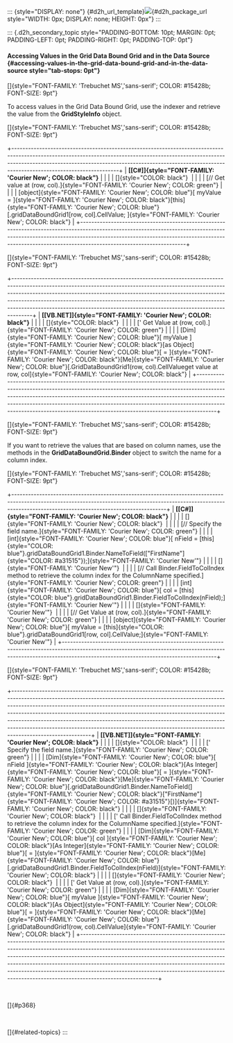 ::: {style="DISPLAY: none"}
[](ms-xhelp:///?Id=d2h_url_template){#d2h_url_template}![](!package_url!){#d2h_package_url style="WIDTH: 0px; DISPLAY: none; HEIGHT: 0px"}
:::

::: {.d2h_secondary_topic style="PADDING-BOTTOM: 10pt; MARGIN: 0pt; PADDING-LEFT: 0pt; PADDING-RIGHT: 0pt; PADDING-TOP: 0pt"}
#### Accessing Values in the Grid Data Bound Grid and in the Data Source {#accessing-values-in-the-grid-data-bound-grid-and-in-the-data-source style="tab-stops: 0pt"}

[]{style="FONT-FAMILY: 'Trebuchet MS','sans-serif'; COLOR: #15428b; FONT-SIZE: 9pt"} 

To access values in the Grid Data Bound Grid, use the indexer and retrieve the value from the **GridStyleInfo** object.

[]{style="FONT-FAMILY: 'Trebuchet MS','sans-serif'; COLOR: #15428b; FONT-SIZE: 9pt"} 

+--------------------------------------------------------------------------------------------------------------------------------------------------------------------------------------------------------------------------------------------------------------------------------+
| **[\[C#\]]{style="FONT-FAMILY: 'Courier New'; COLOR: black"}**                                                                                                                                                                                                                 |
|                                                                                                                                                                                                                                                                                |
| []{style="COLOR: black"}                                                                                                                                                                                                                                                       |
|                                                                                                                                                                                                                                                                                |
| [// Get value at (row, col).]{style="FONT-FAMILY: 'Courier New'; COLOR: green"}                                                                                                                                                                                                |
|                                                                                                                                                                                                                                                                                |
| [object]{style="FONT-FAMILY: 'Courier New'; COLOR: blue"}[ myValue = ]{style="FONT-FAMILY: 'Courier New'; COLOR: black"}[this]{style="FONT-FAMILY: 'Courier New'; COLOR: blue"}[.gridDataBoundGrid1\[row, col\].CellValue; ]{style="FONT-FAMILY: 'Courier New'; COLOR: black"} |
+--------------------------------------------------------------------------------------------------------------------------------------------------------------------------------------------------------------------------------------------------------------------------------+

[]{style="FONT-FAMILY: 'Trebuchet MS','sans-serif'; COLOR: #15428b; FONT-SIZE: 9pt"} 

+-------------------------------------------------------------------------------------------------------------------------------------------------------------------------------------------------------------------------------------------------------------------------------------------------------------------------------------------------------------------------------------------------------------+
| **[\[VB.NET\]]{style="FONT-FAMILY: 'Courier New'; COLOR: black"}**                                                                                                                                                                                                                                                                                                                                          |
|                                                                                                                                                                                                                                                                                                                                                                                                             |
| []{style="COLOR: black"}                                                                                                                                                                                                                                                                                                                                                                                    |
|                                                                                                                                                                                                                                                                                                                                                                                                             |
| [\' Get Value at (row, col).]{style="FONT-FAMILY: 'Courier New'; COLOR: green"}                                                                                                                                                                                                                                                                                                                             |
|                                                                                                                                                                                                                                                                                                                                                                                                             |
| [Dim]{style="FONT-FAMILY: 'Courier New'; COLOR: blue"}[ myValue ]{style="FONT-FAMILY: 'Courier New'; COLOR: black"}[as Object]{style="FONT-FAMILY: 'Courier New'; COLOR: blue"}[ = ]{style="FONT-FAMILY: 'Courier New'; COLOR: black"}[Me]{style="FONT-FAMILY: 'Courier New'; COLOR: blue"}[.GridDataBoundGrid1(row, col).CellValueget value at row, col]{style="FONT-FAMILY: 'Courier New'; COLOR: black"} |
+-------------------------------------------------------------------------------------------------------------------------------------------------------------------------------------------------------------------------------------------------------------------------------------------------------------------------------------------------------------------------------------------------------------+

[]{style="FONT-FAMILY: 'Trebuchet MS','sans-serif'; COLOR: #15428b; FONT-SIZE: 9pt"} 

If you want to retrieve the values that are based on column names, use the methods in the **GridDataBoundGrid.Binder** object to switch the name for a column index.

[]{style="FONT-FAMILY: 'Trebuchet MS','sans-serif'; COLOR: #15428b; FONT-SIZE: 9pt"} 

+-------------------------------------------------------------------------------------------------------------------------------------------------------------------------------------------------------------------+
| **[\[C#\]]{style="FONT-FAMILY: 'Courier New'; COLOR: black"}**                                                                                                                                                    |
|                                                                                                                                                                                                                   |
| []{style="FONT-FAMILY: 'Courier New'; COLOR: black"}                                                                                                                                                              |
|                                                                                                                                                                                                                   |
| [// Specify the field name.]{style="FONT-FAMILY: 'Courier New'; COLOR: green"}                                                                                                                                    |
|                                                                                                                                                                                                                   |
| [int]{style="FONT-FAMILY: 'Courier New'; COLOR: blue"}[ nField = [this]{style="COLOR: blue"}.gridDataBoundGrid1.Binder.NameToField([\"FirstName\"]{style="COLOR: #a31515"});]{style="FONT-FAMILY: 'Courier New'"} |
|                                                                                                                                                                                                                   |
| []{style="FONT-FAMILY: 'Courier New'"}                                                                                                                                                                            |
|                                                                                                                                                                                                                   |
| [// Call Binder.FieldToColIndex method to retrieve the column index for the ColumnName specified.]{style="FONT-FAMILY: 'Courier New'; COLOR: green"}                                                              |
|                                                                                                                                                                                                                   |
| [int]{style="FONT-FAMILY: 'Courier New'; COLOR: blue"}[ col = [this]{style="COLOR: blue"}.gridDataBoundGrid1.Binder.FieldToColIndex(nField);]{style="FONT-FAMILY: 'Courier New'"}                                 |
|                                                                                                                                                                                                                   |
| []{style="FONT-FAMILY: 'Courier New'"}                                                                                                                                                                            |
|                                                                                                                                                                                                                   |
| [// Get Value at (row, col).]{style="FONT-FAMILY: 'Courier New'; COLOR: green"}                                                                                                                                   |
|                                                                                                                                                                                                                   |
| [object]{style="FONT-FAMILY: 'Courier New'; COLOR: blue"}[ myValue = [this]{style="COLOR: blue"}.gridDataBoundGrid1\[row, col\].CellValue;]{style="FONT-FAMILY: 'Courier New'"}                                   |
+-------------------------------------------------------------------------------------------------------------------------------------------------------------------------------------------------------------------+

[]{style="FONT-FAMILY: 'Trebuchet MS','sans-serif'; COLOR: #15428b; FONT-SIZE: 9pt"} 

+----------------------------------------------------------------------------------------------------------------------------------------------------------------------------------------------------------------------------------------------------------------------------------------------------------------------------------------------------------------------------------------------------------------------------------------------------------------------------------------------------------------+
| **[\[VB.NET\]]{style="FONT-FAMILY: 'Courier New'; COLOR: black"}**                                                                                                                                                                                                                                                                                                                                                                                                                                             |
|                                                                                                                                                                                                                                                                                                                                                                                                                                                                                                                |
| []{style="COLOR: black"}                                                                                                                                                                                                                                                                                                                                                                                                                                                                                       |
|                                                                                                                                                                                                                                                                                                                                                                                                                                                                                                                |
| [\' Specify the field name.]{style="FONT-FAMILY: 'Courier New'; COLOR: green"}                                                                                                                                                                                                                                                                                                                                                                                                                                 |
|                                                                                                                                                                                                                                                                                                                                                                                                                                                                                                                |
| [Dim]{style="FONT-FAMILY: 'Courier New'; COLOR: blue"}[ nField ]{style="FONT-FAMILY: 'Courier New'; COLOR: black"}[As Integer]{style="FONT-FAMILY: 'Courier New'; COLOR: blue"}[ = ]{style="FONT-FAMILY: 'Courier New'; COLOR: black"}[Me]{style="FONT-FAMILY: 'Courier New'; COLOR: blue"}[.gridDataBoundGrid1.Binder.NameToField(]{style="FONT-FAMILY: 'Courier New'; COLOR: black"}[\"FirstName\"]{style="FONT-FAMILY: 'Courier New'; COLOR: #a31515"}[)]{style="FONT-FAMILY: 'Courier New'; COLOR: black"} |
|                                                                                                                                                                                                                                                                                                                                                                                                                                                                                                                |
| []{style="FONT-FAMILY: 'Courier New'; COLOR: black"}                                                                                                                                                                                                                                                                                                                                                                                                                                                           |
|                                                                                                                                                                                                                                                                                                                                                                                                                                                                                                                |
| [\' Call Binder.FieldToColIndex method to retrieve the column index for the ColumnName specified.]{style="FONT-FAMILY: 'Courier New'; COLOR: green"}                                                                                                                                                                                                                                                                                                                                                           |
|                                                                                                                                                                                                                                                                                                                                                                                                                                                                                                                |
| [Dim]{style="FONT-FAMILY: 'Courier New'; COLOR: blue"}[ col ]{style="FONT-FAMILY: 'Courier New'; COLOR: black"}[As Integer]{style="FONT-FAMILY: 'Courier New'; COLOR: blue"}[ = ]{style="FONT-FAMILY: 'Courier New'; COLOR: black"}[Me]{style="FONT-FAMILY: 'Courier New'; COLOR: blue"}[.gridDataBoundGrid1.Binder.FieldToColIndex(nField)]{style="FONT-FAMILY: 'Courier New'; COLOR: black"}                                                                                                                 |
|                                                                                                                                                                                                                                                                                                                                                                                                                                                                                                                |
| []{style="FONT-FAMILY: 'Courier New'; COLOR: black"}                                                                                                                                                                                                                                                                                                                                                                                                                                                           |
|                                                                                                                                                                                                                                                                                                                                                                                                                                                                                                                |
| [\' Get Value at (row, col).]{style="FONT-FAMILY: 'Courier New'; COLOR: green"}                                                                                                                                                                                                                                                                                                                                                                                                                                |
|                                                                                                                                                                                                                                                                                                                                                                                                                                                                                                                |
| [Dim]{style="FONT-FAMILY: 'Courier New'; COLOR: blue"}[ myValue ]{style="FONT-FAMILY: 'Courier New'; COLOR: black"}[As Object]{style="FONT-FAMILY: 'Courier New'; COLOR: blue"}[ = ]{style="FONT-FAMILY: 'Courier New'; COLOR: black"}[Me]{style="FONT-FAMILY: 'Courier New'; COLOR: blue"}[.gridDataBoundGrid1(row, col).CellValue]{style="FONT-FAMILY: 'Courier New'; COLOR: black"}                                                                                                                         |
+----------------------------------------------------------------------------------------------------------------------------------------------------------------------------------------------------------------------------------------------------------------------------------------------------------------------------------------------------------------------------------------------------------------------------------------------------------------------------------------------------------------+

 

[]{#p368} 

 

[]{#related-topics}
:::
